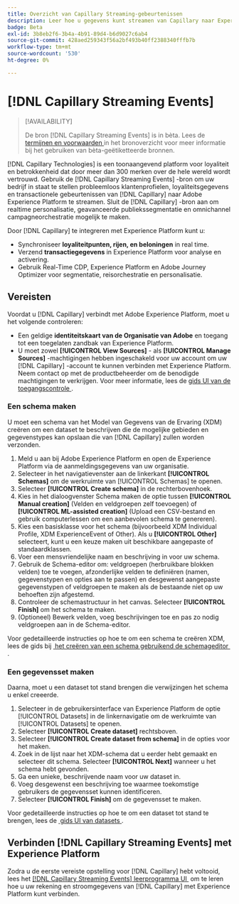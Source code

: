```yaml
---
title: Overzicht van Capillary Streaming-gebeurtenissen
description: Leer hoe u gegevens kunt streamen van Capillary naar Experience Platform.
badge: Beta
exl-id: 3b8eb2f6-3b4a-4b91-89d4-b6d9027c6ab4
source-git-commit: 428aed259343f56a2bf493b40ff2388340fffb7b
workflow-type: tm+mt
source-wordcount: '530'
ht-degree: 0%

---
```


# [!DNL Capillary Streaming Events]

>[!AVAILABILITY]
>
>De bron [!DNL Capillary Streaming Events] is in bèta. Lees de [&#x200B; termijnen en voorwaarden &#x200B;](../../home.md#terms-and-conditions) in het bronoverzicht voor meer informatie bij het gebruiken van bèta-geëtiketteerde bronnen.

[!DNL Capillary Technologies] is een toonaangevend platform voor loyaliteit en betrokkenheid dat door meer dan 300 merken over de hele wereld wordt vertrouwd. Gebruik de [!DNL Capillary Streaming Events] -bron om uw bedrijf in staat te stellen probleemloos klantenprofielen, loyaliteitsgegevens en transactionele gebeurtenissen van [!DNL Capillary] naar Adobe Experience Platform te streamen. Sluit de [!DNL Capillary] -bron aan om realtime personalisatie, geavanceerde publiekssegmentatie en omnichannel campagneorchestratie mogelijk te maken.

Door [!DNL Capillary] te integreren met Experience Platform kunt u:

* Synchroniseer **loyaliteitpunten, rijen, en beloningen** in real time.
* Verzend **transactiegegevens** in Experience Platform voor analyse en activering.
* Gebruik Real-Time CDP, Experience Platform en Adobe Journey Optimizer voor segmentatie, reisorchestratie en personalisatie.

## Vereisten

Voordat u [!DNL Capillary] verbindt met Adobe Experience Platform, moet u het volgende controleren:

* Een geldige **identiteitskaart van de Organisatie van Adobe** en toegang tot een toegelaten zandbak van Experience Platform.
* U moet zowel **[!UICONTROL View Sources]** - als **[!UICONTROL Manage Sources]** -machtigingen hebben ingeschakeld voor uw account om uw [!DNL Capillary] -account te kunnen verbinden met Experience Platform. Neem contact op met de productbeheerder om de benodigde machtigingen te verkrijgen. Voor meer informatie, lees de [&#x200B; gids UI van de toegangscontrole &#x200B;](../../../access-control/ui/overview.md).

### Een schema maken

U moet een schema van het Model van Gegevens van de Ervaring (XDM) creëren om een dataset te beschrijven die de mogelijke gebieden en gegevenstypes kan opslaan die van [!DNL Capillary] zullen worden verzonden.

1. Meld u aan bij Adobe Experience Platform en open de Experience Platform via de aanmeldingsgegevens van uw organisatie.
2. Selecteer in het navigatievenster aan de linkerkant **[!UICONTROL Schemas]** om de werkruimte van [!UICONTROL Schemas] te openen.
3. Selecteer **[!UICONTROL Create schema]** in de rechterbovenhoek.
4. Kies in het dialoogvenster Schema maken de optie tussen **[!UICONTROL Manual creation]** (Velden en veldgroepen zelf toevoegen) of **[!UICONTROL ML-assisted creation]** (Upload een CSV-bestand en gebruik computerlessen om een aanbevolen schema te genereren).
5. Kies een basisklasse voor het schema (bijvoorbeeld XDM Individual Profile, XDM ExperienceEvent of Other). Als u **[!UICONTROL Other]** selecteert, kunt u een keuze maken uit beschikbare aangepaste of standaardklassen.
6. Voer een mensvriendelijke naam en beschrijving in voor uw schema.
7. Gebruik de Schema-editor om: veldgroepen (herbruikbare blokken velden) toe te voegen, afzonderlijke velden te definiëren (namen, gegevenstypen en opties aan te passen) en desgewenst aangepaste gegevenstypen of veldgroepen te maken als de bestaande niet op uw behoeften zijn afgestemd.
8. Controleer de schemastructuur in het canvas. Selecteer **[!UICONTROL Finish]** om het schema te maken.
9. (Optioneel) Bewerk velden, voeg beschrijvingen toe en pas zo nodig veldgroepen aan in de Schema-editor.

Voor gedetailleerde instructies op hoe te om een schema te creëren XDM, lees de gids bij [&#x200B; het creëren van een schema gebruikend de schemageditor &#x200B;](../../../xdm/tutorials/create-schema-ui.md).

### Een gegevensset maken

Daarna, moet u een dataset tot stand brengen die verwijzingen het schema u enkel creeerde.

1. Selecteer in de gebruikersinterface van Experience Platform de optie [!UICONTROL Datasets] in de linkernavigatie om de werkruimte van [!UICONTROL Datasets] te openen.
2. Selecteer **[!UICONTROL Create dataset]** rechtsboven.
3. Selecteer **[!UICONTROL Create dataset from schema]** in de opties voor het maken.
4. Zoek in de lijst naar het XDM-schema dat u eerder hebt gemaakt en selecteer dit schema. Selecteer **[!UICONTROL Next]** wanneer u het schema hebt gevonden.
5. Ga een unieke, beschrijvende naam voor uw dataset in.
6. Voeg desgewenst een beschrijving toe waarmee toekomstige gebruikers de gegevensset kunnen identificeren.
7. Selecteer **[!UICONTROL Finish]** om de gegevensset te maken.

Voor gedetailleerde instructies op hoe te om een dataset tot stand te brengen, lees de [&#x200B; gids UI van datasets &#x200B;](../../../catalog/datasets/user-guide.md).

## Verbinden [!DNL Capillary Streaming Events] met Experience Platform

Zodra u de eerste vereiste opstelling voor [!DNL Capillary] hebt voltooid, lees het [[!DNL Capillary Streaming Events]  leerprogramma UI &#x200B;](../../tutorials/ui/create/loyalty/capillary.md) om te leren hoe u uw rekening en stroomgegevens van [!DNL Capillary] met Experience Platform kunt verbinden.
